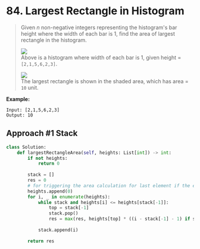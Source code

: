 # 84. Largest Rectangle in Histogram

> Given _n_ non-negative integers representing the histogram's bar height where the width of each bar is 1, find the area of largest rectangle in the histogram.
>
> ![](https://assets.leetcode.com/uploads/2018/10/12/histogram.png)  
> Above is a histogram where width of each bar is 1, given height = `[2,1,5,6,2,3]`.
>
> ![](https://assets.leetcode.com/uploads/2018/10/12/histogram_area.png)  
> The largest rectangle is shown in the shaded area, which has area = `10` unit.

**Example:**

```text
Input: [2,1,5,6,2,3]
Output: 10
```

## Approach \#1 Stack

```python
class Solution:
    def largestRectangleArea(self, heights: List[int]) -> int:
        if not heights:
            return 0
        
        stack = []
        res = 0
        # for triggering the area calculation for last element if the entire heights is monotous increasing
        heights.append(0)
        for i, _ in enumerate(heights):
            while stack and heights[i] <= heights[stack[-1]]:
                top = stack[-1]
                stack.pop()
                res = max(res, heights[top] * ((i - stack[-1] - 1) if stack else i))
                            
            stack.append(i)
        
        return res
```

